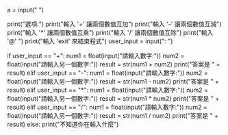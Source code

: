 a = input("              ")





print("選項:")
print("輸入 '+' 讓兩個數值互加")
print("輸入 '-' 讓兩個數值互減")
print("輸入 '*' 讓兩個數值互乘")
print("輸入 '/' 讓兩個數值互除")
print("輸入 '@'              ")
print("輸入 'exit' 來結束程式")
user_input = input(": ")
    
if user_input == "+":
      num1 = float(input("請輸入數字:"))
      num2 = float(input("請輸入另一個數字:"))
      result = str(num1 + num2)
      print("答案是 " + result)
elif user_input == "-":
      num1 = float(input("請輸入數字:"))
      num2 = float(input("請輸入另一個數字:"))
      result = str(num1 - num2)
      print("答案是 " + result)
elif user_input == "*":
      num1 = float(input("請輸入數字:"))
      num2 = float(input("請輸入另一個數字:"))
      result = str(num1 * num2)
      print("答案是 " + result)
elif user_input == "/":
      num1 = float(input("請輸入數字:"))
      num2 = float(input("請輸入另一個數字:"))
      result = str(num1 / num2)
      print("答案是 " + result)
else:
      print("不知道你在輸入什麼")  
